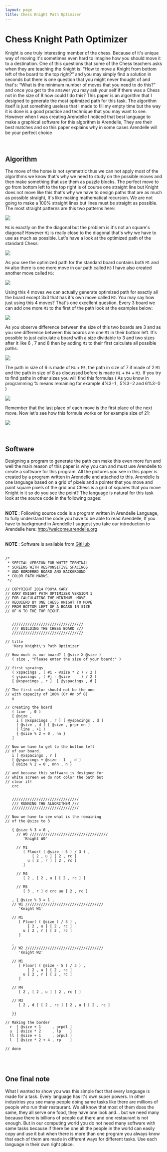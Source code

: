 ```yaml
---
layout: page
title: Chess Knight Path Optimizer
---
```

# Chess Knight Path Optimizer
Knight is one truly interesting member of the chess. Because of it's unique way of moving it's sometimes even hard to imagine how you should move it to a destination. One of this questions that some of the Chess teachers asks when they are teaching the Knight is: “How to move a Knight from bottom left of the board to the top right?” and you may simply find a solution in seconds but there is one question that you might never thought of and that's: “What is the minimum number of moves that you need to do this?” and once you get to the answer you may ask your self if there was a Chess not in the size of 8 how could I do this? This paper is an algorithm that I designed to generate the most optimized path for this task. The algorithm itself is just something useless that I made to fill my empty time but the way it is done is a good practice and technique that you may want to see. However when I was creating Arendelle I noticed that best language to make a graphical software for this algorithm is Arendelle, They are their best matches and so this paper explains why in some cases Arendelle will be your perfect choice
<br><br><br>

## Algorithm
The move of the horse is not symmetric thus we can not apply most of the algorithms we know that's why we need to study on the possible moves and then make something that use them as puzzle blocks. The perfect move to go from bottom left to the top right is of course one straight line but Knight does not move like this that's why we have to design paths that are as much as possible straight, It's like making mathematical recursion. We are not going to make a 100% straight lines but lines must be straight as possible. The most straight patterns are this two patterns here: <br>

![](https://raw.githubusercontent.com/pmkary/pmkary.github.io/master/Graphics/chessknight/knight-photo1.png)

`M4` is exactly on the the diagonal but the problem is it's not an square's diagonal! However `M1` is really close to the diagonal that's why we have to use as much as possible. Let's have a look at the optimized path of the standard Chess: <br>

![](https://raw.githubusercontent.com/pmkary/pmkary.github.io/master/Graphics/chessknight/knight-photo2.png)

As you see the optimized path for the standard board contains both `M1` and `M4` also there is one more move in our path called `M3` I have also created another move called `M5`: <br>

![](https://raw.githubusercontent.com/pmkary/pmkary.github.io/master/Graphics/chessknight/m5andm4new.png)

Using this 4 moves we can actually generate optimized path for exactly all the board except 3x3 that has it's own move called `M2`. You may say how just using this 4 moves? That's one excellent question. Every 3 board we can add one more `M1` to the first of the path look at the examples below: <br>

![](https://raw.githubusercontent.com/pmkary/pmkary.github.io/master/Graphics/chessknight/knight-photo4.png)

As you observe difference between the size of this two boards are 3 and as you see difference between this boards are one `M1` in their bottom left. It's possible to just calculate a board with a size dividable to 3 and two sizes after it like 6 , 7 and 8 then by adding `M1` to their first calculate all possible paths: <br>

![](https://raw.githubusercontent.com/pmkary/pmkary.github.io/master/Graphics/chessknight/knight-photo5.png)

The path in size of 6 is made of `M4` + `M5`, the path in size of 7 if made of 2 `M1` and the path in size of 8 as discussed before is made `M1` + `M4` + `M3`. If you try to find paths in other sizes you will find this formulas ( As you know in programming % means remaining for example 4%3=1 , 5%3=2 and 6%3=0 ) <br>

![](https://raw.githubusercontent.com/pmkary/pmkary.github.io/master/Graphics/chessknight/3formulas.png)

Remember that the last place of each move is the first place of the next move. Now let's see how this formula works on for example size of 21: <br>

![](https://raw.githubusercontent.com/pmkary/pmkary.github.io/master/Graphics/chessknight/knight-photo9.png) <br><br><br>

## Software
Designing a program to generate the path can make this even more fun and well the main reason of this paper is why you can and must use Arendelle to create a software for this program. All the pictures you see in this paper is created by a program written in Arendelle and attached to this. Arendelle is one language based on a grid of pixels and a pointer that you move and paint square pixels of the grid and Chess is a grid of squares that you move Knight in it so do you see the point? The language is natural for this task look at the source code in the following pages:<br><br>

**NOTE** : Following source code is a program written in Arendelle Language, to fully understand the code you have to be able to read Arendelle, If you have to background in Arendelle I suggest you take our introduction to Arendelle here: http://welcome.arendelle.org<br>
<br>

**NOTE** : Software is available from [GitHub](http://github.com/pmkary/knight)<br><br> 

```
/* 
 * SPECIAL VERSION FOR WHITE TERMINAL 
 * SCREENS WITH RESPONSITIVE SPACINGS 
 * AND BORDERED BOARD AND BACKGROUND 
 * COLOR PATH MARKS. 
 */ 

// COPYRIGHT 2014 POUYA KARY 
// KARY KNIGHT PATH OPTIMIZER VERSION 1 
// FOR CALCULATING THE MINIMUM  MOVE 
// REQUIERD BY ONE CHESS KNIGHT TO MOVE 
// FROM BOTTOM LEFT OF A BOARD IN SIZE 
// OF N TO THE TOP RIGHT. 


   //////////////////////////////// 
   /// BUILDING THE CHESS BOARD /// 
   //////////////////////////////// 

// title 
   'Kary Knight\'s Path Optimizer' 

// How much is our board? ( @size X @size ) 
   ( size , "Please enter the size of your board:" ) 
 
// first spcaings 
   ( xspacings , ( #i - @size * 2 ) / 2 ) 
   ( yspacings , ( #j - @size     ) / 2 ) 
   [ @xspacings , r ]  [ @yspacings , d ] 

// The first color should not be the one 
// with capacity of 100% (Or #n of 0)
   n 

// creating the board 
   ( line  , 0 ) 
   [ @size , 
     i [ @xspacings , r ] [ @yspacings , d ] 
     [ @size , d ] [ @size , prpr nn ]  
     ( line , +1 ) 
     { @size % 2 = 0 , nn } 
   ] 

// Now we have to get to the bottom left 
// of our board. 
   i [ @xspacings , r ] 
   [ @yspacings + @size - 1  , d ] 
   { @size % 2 = 0 , nnn , n } 

// and because this software is designed for 
// white screen we do not color the path but 
// clear it!
   crc 


   ////////////////////////////// 
   /// RUNNING THE ALGORITHEM /// 
   ////////////////////////////// 

// Now we have to see what is the remaining 
// of the @size to 3 

   { @size % 3 = 0 , 
     // W0 /////////////////////////////////// 
        'Knight W0' 

     // M1 
        [ Floor( ( @size - 5 ) / 3 ) , 
            [ 2 , u ] [ 2 , rc ] 
          u [ 2 , r ] [ 2 , rc ] 
        ] 

     // M4 
        [ 2 , [ 2 , u ] [ 2 , rc ] ] 

     // M5 
        [ 3 , r ] d crc uu [ 2 , rc ]   

   , { @size % 3 = 1 , 
   // W1 /////////////////////////////////// 
      'Knight W1' 

   // M1 
      [ Floor( ( @size ) / 3 ) , 
          [ 2 , u ] [ 2 , rc ] 
        u [ 2 , r ] [ 2 , rc ] 
      ] 

   , 
   // W2 /////////////////////////////////// 
      'Knight W2' 

   // M1 
      [ Floor( ( @size - 5 ) / 3 ) , 
          [ 2 , u ] [ 2 , rc ] 
        u [ 2 , r ] [ 2 , rc ] 
      ] 

   // M4 
      [ 2 , [ 2 , u ] [ 2 , rc ] ] 
   
   // M3 
      [ 2 , d ] [ 2 , rc ] [ 2 , u ] [ 2 , rc ] 

   }} 
 
// Making the border 
  r  [ @size + 1     , prpdl ] 
  u  [ @size * 2     , lp    ] 
  ll [ @size + 1     , prpul ] 
  l  [ @size * 2 + 4 , rp    ] 

// done
```

<br><br>

## One final note
What I wanted to show you was this simple fact that every language is made for a task. Every language has it's own super powers. In other industries you see many people doing same tasks like there are millions of people who run their restaurant. We all know that most of them does the same, they all serve one food, they have one look and... but we need many because there is billions of people out there and one restaurant is not enough. But in our computing world you do not need many software with same tasks because if there be one all the people in the world can easily copy and use it but when there is more than one program you always know that each of them are made in different ways for different tasks. Use each language in their own right place.

